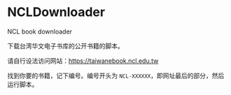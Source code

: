 # NCLDownloader
NCL book downloader

下载台湾华文电子书库的公开书籍的脚本。

请自行设法访问网站：https://taiwanebook.ncl.edu.tw

找到你要的书籍，记下编号。编号开头为 `NCL-XXXXXX`，即网址最后的部分，然后运行脚本。
